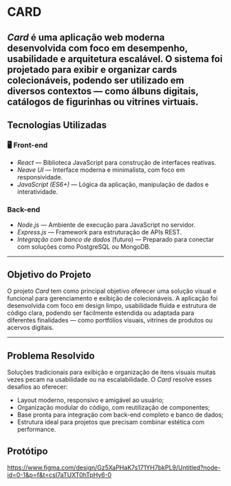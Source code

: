 # CARD

*Card* é uma aplicação web moderna desenvolvida com foco em desempenho, usabilidade e arquitetura escalável. O sistema foi projetado para exibir e organizar cards colecionáveis, podendo ser utilizado em diversos contextos — como álbuns digitais, catálogos de figurinhas ou vitrines virtuais.
---

## Tecnologias Utilizadas

### 🖥️ Front-end
- *React* — Biblioteca JavaScript para construção de interfaces reativas.
- *Neave UI* — Interface moderna e minimalista, com foco em responsividade.
- *JavaScript (ES6+)* — Lógica da aplicação, manipulação de dados e interatividade.

### Back-end
- *Node.js* — Ambiente de execução para JavaScript no servidor.
- *Express.js*  — Framework para estruturação de APIs REST.
- *Integração com banco de dados* (futuro) — Preparado para conectar com soluções como PostgreSQL ou MongoDB.

---

## Objetivo do Projeto

O projeto *Card* tem como principal objetivo oferecer uma solução visual e funcional para gerenciamento e exibição de colecionáveis. A aplicação foi desenvolvida com foco em design limpo, usabilidade fluida e estrutura de código clara, podendo ser facilmente estendida ou adaptada para diferentes finalidades — como portfólios visuais, vitrines de produtos ou acervos digitais.

---

## Problema Resolvido

Soluções tradicionais para exibição e organização de itens visuais muitas vezes pecam na usabilidade ou na escalabilidade. O *Card* resolve esses desafios ao oferecer:

- Layout moderno, responsivo e amigável ao usuário;
- Organização modular do código, com reutilização de componentes;
- Base pronta para integração com back-end completo e banco de dados;
- Estrutura ideal para projetos que precisam combinar estética com performance.

## Protótipo

https://www.figma.com/design/Gz5XaPHaK7s171YH7bkPL9/Untitled?node-id=0-1&p=f&t=csI7aTUXT0hTpHy6-0

